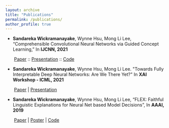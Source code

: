 ```yaml
---
layout: archive
title: "Publications"
permalink: /publications/
author_profile: true
---
```


*	**Sandareka Wickramanayake**, Wynne Hsu, Mong Li Lee, “Comprehensible Convolutional Neural Networks via Guided Concept Learning,” In **IJCNN, 2021**

&nbsp;&nbsp;&nbsp;&nbsp;&nbsp;&nbsp; [Paper](https://ieeexplore.ieee.org/document/9534269) :: [Presentation](https://www.youtube.com/watch?v=vK4vti_pUMg&t=40s) :: [Code](https://www.github.com/sandareka/CCNN)
*	**Sandareka Wickramanayake**, Wynne Hsu, Mong Li Lee. "Towards Fully Interpretable Deep Neural Networks: Are We There Yet?" In **XAI Workshop - ICML, 2021**

&nbsp;&nbsp;&nbsp;&nbsp;&nbsp;&nbsp; [Paper](https://ojs.aaai.org//index.php/AAAI/article/view/4100) | [Presentation](https://www.youtube.com/watch?v=KI7qsGNc9sM&t=1s)
*	**Sandareka Wickramanayake**, Wynne Hsu, Mong Li Lee, “FLEX: Faithful Linguistic Explanations for Neural Net based Model Decisions”, In **AAAI, 2019**

&nbsp;&nbsp;&nbsp;&nbsp;&nbsp;&nbsp; [Paper](https://ieeexplore.ieee.org/document/9534269) | [Poster](/images/Poster-22Jan.pdf) | [Code](https://www.github.com/sandareka/FLEX)  
